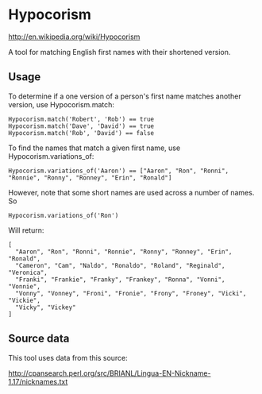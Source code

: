 Hypocorism
==========

http://en.wikipedia.org/wiki/Hypocorism

A tool for matching English first names with their shortened version.

Usage
-----
To determine if a one version of a person's first name matches another
version, use Hypocorism.match:

    Hypocorism.match('Robert', 'Rob') == true
    Hypocorism.match('Dave', 'David') == true
    Hypocorism.match('Rob', 'David') == false


To find the names that match a given first name, use Hypocorism.variations_of:

    Hypocorism.variations_of('Aaron') == ["Aaron", "Ron", "Ronni", "Ronnie", "Ronny", "Ronney", "Erin", "Ronald"]

However, note that some short names are used across a number of names. So

    Hypocorism.variations_of('Ron')

Will return:

    [
      "Aaron", "Ron", "Ronni", "Ronnie", "Ronny", "Ronney", "Erin", "Ronald",
      "Cameron", "Cam", "Naldo", "Ronaldo", "Roland", "Reginald", "Veronica",
      "Franki", "Frankie", "Franky", "Frankey", "Ronna", "Vonni", "Vonnie",
      "Vonny", "Vonney", "Froni", "Fronie", "Frony", "Froney", "Vicki", "Vickie",
      "Vicky", "Vickey"
    ]

Source data
-----------
This tool uses data from this source:

http://cpansearch.perl.org/src/BRIANL/Lingua-EN-Nickname-1.17/nicknames.txt